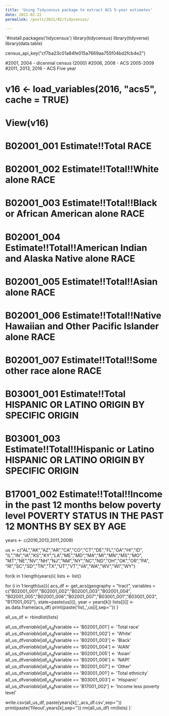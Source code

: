 ```yaml
---
title: 'Using Tidycensus package to extract ACS 5-year estimates'
date: 2021-02-22
permalink: /posts/2021/02/tidycensus/

---
```



`#install.packages('tidycensus')
library(tidycensus)
library(tidyverse)
library(data.table)

census_api_key("cf7ba23c01a84fe015a7669aa755f04bd2fcb4e2")

#2001, 2004 - dicennial census (2000)
#2006, 2008 - ACS 2005-2009
#2011, 2013, 2016  - ACS Five year

# v16 <- load_variables(2016, "acs5", cache = TRUE)
# View(v16)

# B02001_001	Estimate!!Total	RACE
# B02001_002	Estimate!!Total!!White alone	RACE
# B02001_003	Estimate!!Total!!Black or African American alone	RACE
# B02001_004	Estimate!!Total!!American Indian and Alaska Native alone	RACE
# B02001_005	Estimate!!Total!!Asian alone	RACE
# B02001_006	Estimate!!Total!!Native Hawaiian and Other Pacific Islander alone	RACE
# B02001_007	Estimate!!Total!!Some other race alone	RACE
# B03001_001	Estimate!!Total	HISPANIC OR LATINO ORIGIN BY SPECIFIC ORIGIN
# B03001_003	Estimate!!Total!!Hispanic or Latino	HISPANIC OR LATINO ORIGIN BY SPECIFIC ORIGIN
# B17001_002	Estimate!!Total!!Income in the past 12 months below poverty level	POVERTY STATUS IN THE PAST 12 MONTHS BY SEX BY AGE

years <- c(2016,2013,2011,2009)

us <- c("AL","AK","AZ","AR","CA","CO","CT","DE","FL","GA","HI","ID",
        "IL","IN","IA","KS","KY","LA","ME","MD","MA","MI","MN","MS","MO",
        "MT","NE","NV","NH","NJ","NM","NY","NC","ND","OH","OK","OR","PA",
        "RI","SC","SD","TN","TX","UT","VT","VA","WA","WV","WI","WY")


for(k in 1:length(years)){
  lists <- list()

  for (i in 1:length(us)){
    acs_df <- get_acs(geography = "tract", 
                       variables = c("B02001_001","B02001_002","B02001_003","B02001_004",
                                     "B02001_005","B02001_006","B02001_007","B03001_001","B03001_003",
                                     "B17001_002"),
                 state=paste(us[i]),
                 year = years[k])
    lists[[i]] <- as.data.frame(acs_df)
    print(paste('list_',us[i],sep=''))
}

all_us_df <- rbindlist(lists)

all_us_df$variable[all_us_df$variable == 'B02001_001'] <- 'Total race'
all_us_df$variable[all_us_df$variable == 'B02001_002'] <- 'White'
all_us_df$variable[all_us_df$variable == 'B02001_003'] <- 'Black'
all_us_df$variable[all_us_df$variable == 'B02001_004'] <- 'AIAN'
all_us_df$variable[all_us_df$variable == 'B02001_005'] <- 'Asian'
all_us_df$variable[all_us_df$variable == 'B02001_006'] <- 'NAPI'
all_us_df$variable[all_us_df$variable == 'B02001_007'] <- 'Other'
all_us_df$variable[all_us_df$variable == 'B03001_001'] <- 'Total ethnicity'
all_us_df$variable[all_us_df$variable == 'B03001_003'] <- 'Hispanic'
all_us_df$variable[all_us_df$variable == 'B17001_002'] <- 'Income less poverty level'

write.csv(all_us_df, paste(years[k],'_acs_df.csv',sep=''))
print(paste('fileout',years[k],sep=''))
rm(all_us_df)
rm(lists)
}`
